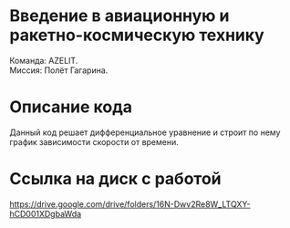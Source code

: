 # Введение в авиационную и ракетно-космическую технику
Команда: AZELIT.  
Миссия: Полёт Гагарина.
# Описание кода
Данный код решает дифференциальное уравнение и строит по нему график зависимости скорости от времени.
# Ссылка на диск с работой
https://drive.google.com/drive/folders/16N-Dwv2Re8W_LTQXY-hCD001XDgbaWda
